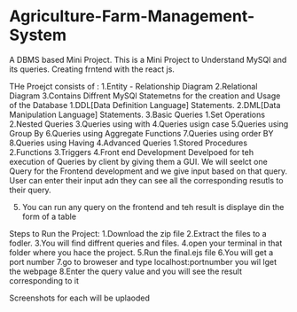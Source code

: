 # Agriculture-Farm-Management-System
A DBMS based Mini Project.
This is a Mini Project to Understand MySQl and its queries.
Creating frntend with the react js.

THe Proejct consists of :
1.Entity - Relationship  Diagram
2.Relational Diagram
3.Contains Diffrent MySQl Statemetns for the creation and Usage of the Database
      1.DDL[Data Definition Language] Statements.
      2.DML[Data Manipulation Language] Statements.
      3.Basic Queries
          1.Set Operations
          2.Nested Queries
          3.Queries using with 
          4.Queries usign case
          5.Queries using Group By
          6.Queries using Aggregate Functions
          7.Queries using order BY
          8.Queries using Having
       4.Advanced Queries 
          1.Stored Procedures
          2.Functions
          3.Triggers
 4.Front end Development 
        Develpoed for teh execution of Queries by client by giving them a GUI.
        We will seelct one Query for the Frontend development and we give input based on that query.
        User can enter their input adn they can see all the corresponding resutls to their query.
        
 5. You can run any query on the frontend and teh result is displaye din the form of a table


Steps to Run the Project:
      1.Download the zip file
      2.Extract the files to a fodler.
      3.You will find diffrent queries and files.
      4.open your terminal in that folder where you hace the project.
      5.Run the final.ejs file
      6.You will get a port number
      7.go to broweser and type localhost:portnumber you wil lget the webpage
      8.Enter the query value and you will see the result corresponding to it


Screenshots for each will be uplaoded

